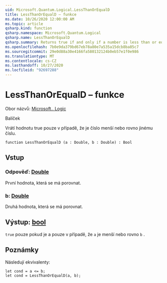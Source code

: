 ```yaml
---
uid: Microsoft.Quantum.Logical.LessThanOrEqualD
title: LessThanOrEqualD – funkce
ms.date: 10/26/2020 12:00:00 AM
ms.topic: article
qsharp.kind: function
qsharp.namespace: Microsoft.Quantum.Logical
qsharp.name: LessThanOrEqualD
qsharp.summary: Returns true if and only if a number is less than or equal to another number.
ms.openlocfilehash: 7b0e9da379bd67eb78a80e7a535a15dcb8ba85c7
ms.sourcegitcommit: 29e0d88a30e4166fa580132124b0eb57e1f0e986
ms.translationtype: MT
ms.contentlocale: cs-CZ
ms.lasthandoff: 10/27/2020
ms.locfileid: "92697288"
---
```

# <a name="lessthanorequald-function"></a>LessThanOrEqualD – funkce

Obor názvů: [Microsoft.. Logic](xref:Microsoft.Quantum.Logical)

Balíček [](https://nuget.org/packages/)


Vrátí hodnotu true pouze v případě, že je číslo menší nebo rovno jinému číslu.

```qsharp
function LessThanOrEqualD (a : Double, b : Double) : Bool
```


## <a name="input"></a>Vstup

### <a name="a--double"></a>Odpověď: [Double](xref:microsoft.quantum.lang-ref.double)

První hodnota, která se má porovnat.


### <a name="b--double"></a>b: [Double](xref:microsoft.quantum.lang-ref.double)

Druhá hodnota, která se má porovnat.



## <a name="output--bool"></a>Výstup: [bool](xref:microsoft.quantum.lang-ref.bool)

`true` pouze pokud je a pouze v případě, že `a` je menší nebo rovno `b` .

## <a name="remarks"></a>Poznámky

Následují ekvivalenty:

```Q#
let cond = a <= b;
let cond = LessThanOrEqualD(a, b);
```